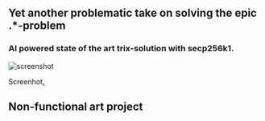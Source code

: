 ## Yet another problematic take on solving the epic .*-problem 
### AI powered state of the art trix-solution with secp256k1.

![screenshot](https://user-images.githubusercontent.com/114263485/193188340-8f5b1cc6-9fec-4bdb-89ca-2677b92c1fd2.jpg)

Screenhot[.](https://user-images.githubusercontent.com/114263485/193188361-34800b5b-0195-477f-842e-4b5ddb837710.jpg)

## Non-functional art project
